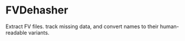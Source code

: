 # FVDehasher
Extract FV files. track missing data, and convert names to their human-readable variants.
